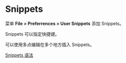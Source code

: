 # Snippets

菜单 **File > Preferrences > User Snippets** 添加 Snippets。

Snippets 可以指定快捷键。

可以使用多点编辑在多个地方插入 Snippets。

[Snippets 语法](https://code.visualstudio.com/docs/editor/userdefinedsnippets#_snippet-syntax)

